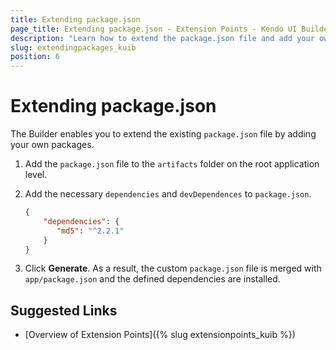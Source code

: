 ```yaml
---
title: Extending package.json
page_title: Extending package.json - Extension Points - Kendo UI Builder
description: "Learn how to extend the package.json file and add your own packages when working with the Kendo UI Builder."
slug: extendingpackages_kuib
position: 6
---
```


# Extending package.json

The Builder enables you to extend the existing `package.json` file by adding your own packages.

1. Add the `package.json` file to the `artifacts` folder on the root application level.
1. Add the necessary `dependencies` and `devDependences` to `package.json`.

    ```json
    {
        "dependencies": {
           "md5": "^2.2.1"
        }
    }
    ```

1. Click **Generate**. As a result, the custom `package.json` file is merged with `app/package.json` and the defined dependencies are installed.

## Suggested Links

* [Overview of Extension Points]({% slug extensionpoints_kuib %})
